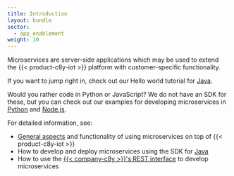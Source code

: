 ```yaml
---
title: Introduction
layout: bundle
sector:
  - app_enablement
weight: 10
---
```


Microservices are server-side applications which may be used to extend the {{< product-c8y-iot >}} platform with customer-specific functionality.

If you want to jump right in, check out our Hello world tutorial for [Java](/microservice-sdk/java#java-microservice).

Would you rather code in Python or JavaScript?
We do not have an SDK for these, but you can check out our examples for developing microservices in [Python](/microservice-sdk/http/#python-microservice) and [Node.js](/microservice-sdk/http/#node-js-microservice).

For detailed information, see:

* [General aspects](/microservice-sdk/general-aspects) and functionality of using microservices on top of {{< product-c8y-iot >}}
* How to develop and deploy microservices using the SDK for [Java](/microservice-sdk/java)
* How to use the [{{< company-c8y >}}'s REST interface](/microservice-sdk/rest) to develop microservices
